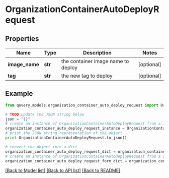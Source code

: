 # OrganizationContainerAutoDeployRequest


## Properties
Name | Type | Description | Notes
------------ | ------------- | ------------- | -------------
**image_name** | **str** | the container image name to deploy | [optional] 
**tag** | **str** | the new tag to deploy | [optional] 

## Example

```python
from qovery.models.organization_container_auto_deploy_request import OrganizationContainerAutoDeployRequest

# TODO update the JSON string below
json = "{}"
# create an instance of OrganizationContainerAutoDeployRequest from a JSON string
organization_container_auto_deploy_request_instance = OrganizationContainerAutoDeployRequest.from_json(json)
# print the JSON string representation of the object
print OrganizationContainerAutoDeployRequest.to_json()

# convert the object into a dict
organization_container_auto_deploy_request_dict = organization_container_auto_deploy_request_instance.to_dict()
# create an instance of OrganizationContainerAutoDeployRequest from a dict
organization_container_auto_deploy_request_form_dict = organization_container_auto_deploy_request.from_dict(organization_container_auto_deploy_request_dict)
```
[[Back to Model list]](../README.md#documentation-for-models) [[Back to API list]](../README.md#documentation-for-api-endpoints) [[Back to README]](../README.md)


